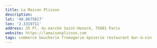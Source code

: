 ```yaml
---
title: La Maison Plisson
description:
lat: '48.8675817'
lon: '2.3319711'
address: 35 Pl. du marché Saint-Honoré, 75001 Paris
website: https://lamaisonplisson.com
tags: commerce boucherie fromagerie épicerie restaurant bar-à-vin
---
```

